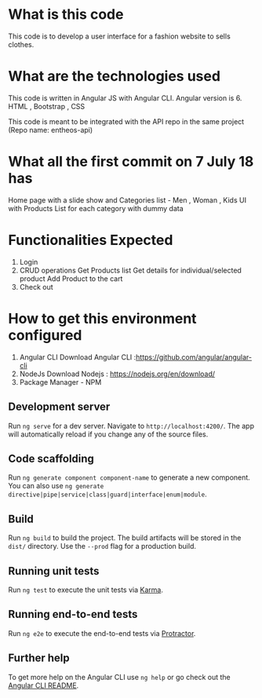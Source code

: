 # What is this code

This code is to develop a user interface for a fashion website to sells clothes. 

# What are the technologies used

This code is written in Angular JS with Angular CLI. Angular version is 6. 
HTML , Bootstrap , CSS 

This code is meant to be integrated with the API repo in the same project (Repo name: entheos-api)

# What all the first commit on 7 July 18 has
Home page with a slide show and Categories list - Men , Woman , Kids
UI with Products List for each category with dummy data

# Functionalities Expected

1. Login
2. CRUD operations
    Get Products list
    Get details for individual/selected product
    Add Product to the cart
3. Check out

# How to get this environment configured

1.	Angular CLI
  	  Download Angular CLI :https://github.com/angular/angular-cli
2.	NodeJs
      Download Nodejs : https://nodejs.org/en/download/
3.	Package Manager - NPM

   
## Development server

Run `ng serve` for a dev server. Navigate to `http://localhost:4200/`. The app will automatically reload if you change any of the source files.

## Code scaffolding

Run `ng generate component component-name` to generate a new component. You can also use `ng generate directive|pipe|service|class|guard|interface|enum|module`.

## Build

Run `ng build` to build the project. The build artifacts will be stored in the `dist/` directory. Use the `--prod` flag for a production build.

## Running unit tests

Run `ng test` to execute the unit tests via [Karma](https://karma-runner.github.io).

## Running end-to-end tests

Run `ng e2e` to execute the end-to-end tests via [Protractor](http://www.protractortest.org/).

## Further help

To get more help on the Angular CLI use `ng help` or go check out the [Angular CLI README](https://github.com/angular/angular-cli/blob/master/README.md).
